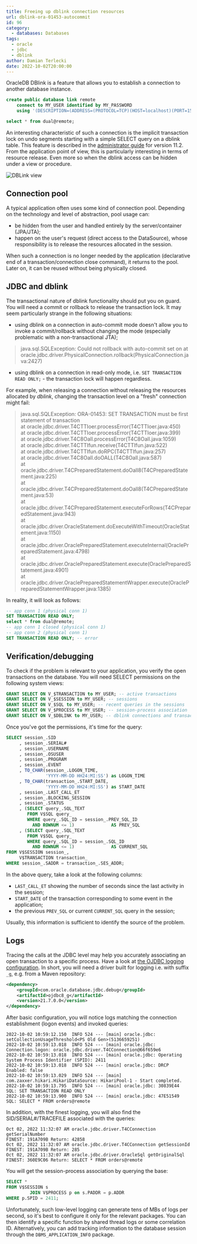 ```yaml
---
title: Freeing up dblink connection resources
url: dblink-ora-01453-autocommit
id: 96
category:
  - databases: Databases
tags:
  - oracle
  - jdbc
  - dblink
author: Damian Terlecki
date: 2022-10-02T20:00:00
---
```


OracleDB DBlink is a feature that allows you to establish a connection to another database instance.

```sql
create public database link remote
    connect to MY_USER identified by MY_PASSWORD
    using '(DESCRIPTION=(ADDRESS=(PROTOCOL=TCP)(HOST=localhost)(PORT=1521))(CONNECT_DATA=(service_name=ORCLPDB1)))';

select * from dual@remote;
```

An interesting characteristic of such a connection is the implicit transaction lock on undo segments starting with a simple SELECT query on a dblink table.
This feature is described in the [administrator guide](https://docs.oracle.com/cd/E18283_01/server.112/e17120/ds_appdev002.htm) for version 11.2.
From the application point of view, this is particularly interesting in terms of resource release. Even more so when the dblink access can be hidden under a view or procedure.

<img src="/img/hq/ora-01453-dblink-autocommit.png" alt="DBLink view" title="DBLink view">

## Connection pool

A typical application often uses some kind of connection pool.
Depending on the technology and level of abstraction, pool usage can:
- be hidden from the user and handled entirely by the server/container (JPA/JTA);
- happen on the user's request (direct access to the DataSource), whose responsibility is to release the resources allocated in the session.

When such a connection is no longer needed by the application (declarative end of a transaction/connection close command), it returns to the pool.
Later on, it can be reused without being physically closed.

## JDBC and dblink

The transactional nature of dblink functionality should put you on guard. You will need a commit or
rollback to release the transaction lock. It may seem particularly strange in the following situations:
- using dblink on a connection in auto-commit mode doesn't allow you to invoke a commit/rollback without changing the mode (especially problematic with a non-transactional JTA);
> java.sql.SQLException: Could not rollback with auto-commit set on
> at oracle.jdbc.driver.PhysicalConnection.rollback(PhysicalConnection.java:2427)
- using dblink on a connection in read-only mode, i.e. `SET TRANSACTION READ ONLY;` - the transaction lock will happen regardless.

For example, when releasing a connection without releasing the resources allocated by *dblink*, changing the transaction level on a "fresh" connection might fail:
> java.sql.SQLException: ORA-01453: SET TRANSACTION must be first statement of transaction  
	at oracle.jdbc.driver.T4CTTIoer.processError(T4CTTIoer.java:450)  
	at oracle.jdbc.driver.T4CTTIoer.processError(T4CTTIoer.java:399)  
	at oracle.jdbc.driver.T4C8Oall.processError(T4C8Oall.java:1059)  
	at oracle.jdbc.driver.T4CTTIfun.receive(T4CTTIfun.java:522)  
	at oracle.jdbc.driver.T4CTTIfun.doRPC(T4CTTIfun.java:257)  
	at oracle.jdbc.driver.T4C8Oall.doOALL(T4C8Oall.java:587)  
	at oracle.jdbc.driver.T4CPreparedStatement.doOall8(T4CPreparedStatement.java:225)  
	at oracle.jdbc.driver.T4CPreparedStatement.doOall8(T4CPreparedStatement.java:53)  
	at oracle.jdbc.driver.T4CPreparedStatement.executeForRows(T4CPreparedStatement.java:943)  
	at oracle.jdbc.driver.OracleStatement.doExecuteWithTimeout(OracleStatement.java:1150)  
	at oracle.jdbc.driver.OraclePreparedStatement.executeInternal(OraclePreparedStatement.java:4798)  
	at oracle.jdbc.driver.OraclePreparedStatement.execute(OraclePreparedStatement.java:4901)  
	at oracle.jdbc.driver.OraclePreparedStatementWrapper.execute(OraclePreparedStatementWrapper.java:1385)

In reality, it will look as follows:
```sql
-- app conn 1 (physical conn 1)
SET TRANSACTION READ ONLY;
select * from dual@remote;
-- app conn 1 closed (physical conn 1)
-- app conn 2 (physical conn 1)
SET TRANSACTION READ ONLY; -- error
```

## Verification/debugging

To check if the problem is relevant to your application, you verify the open transactions on the database.
You will need SELECT permissions on the following system views:
```sql
GRANT SELECT ON V_$TRANSACTION to MY_USER; -- active transactions
GRANT SELECT ON V_$SESSION to MY_USER; -- sessions
GRANT SELECT ON V_$SQL to MY_USER; -- recent queries in the sessions
GRANT SELECT ON V_$PROCESS to MY_USER; -- session-process association
GRANT SELECT ON V_$DBLINK to MY_USER; -- dblink connections and transaction statuses, but only for the current session
```

Once you've got the permissions, it's time for the query:

```sql
SELECT session_.SID
     , session_.SERIAL#
     , session_.USERNAME
     , session_.OSUSER
     , session_.PROGRAM
     , session_.EVENT
     , TO_CHAR(session_.LOGON_TIME,
               'YYYY-MM-DD HH24:MI:SS') as LOGON_TIME
     , TO_CHAR(transaction_.START_DATE,
               'YYYY-MM-DD HH24:MI:SS') as START_DATE
     , session_.LAST_CALL_ET
     , session_.BLOCKING_SESSION
     , session_.STATUS
     , (SELECT query_.SQL_TEXT
        FROM V$SQL query_
        WHERE query_.SQL_ID = session_.PREV_SQL_ID
          AND ROWNUM <= 1)              AS PREV_SQL
     , (SELECT query_.SQL_TEXT
        FROM V$SQL query_
        WHERE query_.SQL_ID = session_.SQL_ID
          AND ROWNUM <= 1)              AS CURRENT_SQL
FROM V$SESSION session_,
     V$TRANSACTION transaction_
WHERE session_.SADDR = transaction_.SES_ADDR;
```

In the above query, take a look at the following columns:
- `LAST_CALL_ET` showing the number of seconds since the last activity in the session;
- `START_DATE` of the transaction corresponding to some event in the application;
- the previous `PREV_SQL` or current `CURRENT_SQL` query in the session;

Usually, this information is sufficient to identify the source of the problem.

## Logs

Tracing the calls at the JDBC level may help you accurately associating an open transaction to a specific process.
Have a look at [the OJDBC logging configuration](https://docs.oracle.com/database/121/JJDBC/diagnose.htm#JJDBC28885).
In short, you will need a driver built for logging i.e. with suffix `_g`, e.g. from a Maven repository:

```xml
<dependency>
    <groupId>com.oracle.database.jdbc.debug</groupId>
    <artifactId>ojdbc8_g</artifactId>
    <version>21.7.0.0</version>
</dependency>
```

After basic configuration, you will notice logs matching the connection establishment (logon events) and invoked queries:
```plaintext
2022-10-02 10:59:12.150  INFO 524 --- [main] oracle.jdbc: setCollectionUsageThreshold<PS Old Gen>(5136659251)
2022-10-02 10:59:13.018  INFO 524 --- [main] oracle.jdbc: Connection.logon: oracle.jdbc.driver.T4CConnection@66f659e6
2022-10-02 10:59:13.018  INFO 524 --- [main] oracle.jdbc: Operating System Process Identifier (SPID): 2411
2022-10-02 10:59:13.018  INFO 524 --- [main] oracle.jdbc: DRCP Enabled: false
2022-10-02 10:59:13.029  INFO 524 --- [main] com.zaxxer.hikari.HikariDataSource: HikariPool-1 - Start completed.
2022-10-02 10:59:13.795  INFO 524 --- [main] oracle.jdbc: 30839E44 SQL: SET TRANSACTION READ ONLY
2022-10-02 10:59:13.900  INFO 524 --- [main] oracle.jdbc: 47E51549 SQL: SELECT * FROM orders@remote
```

In addition, with the finest logging, you will also find the SID/SERIAL#/TRACEFILE associated with the queries:

```plaintext
Oct 02, 2022 11:32:07 AM oracle.jdbc.driver.T4CConnection getSerialNumber
FINEST: 191A709B Return: 42858
Oct 02, 2022 11:32:07 AM oracle.jdbc.driver.T4CConnection getSessionId
FINEST: 191A709B Return: 285
Oct 02, 2022 11:32:07 AM oracle.jdbc.driver.OracleSql getOriginalSql
FINEST: 360E9C06 Return: SELECT * FROM orders@remote
```

You will get the session-process association by querying the base:
```sql
SELECT *
FROM V$SESSION s
         JOIN V$PROCESS p on s.PADDR = p.ADDR
WHERE p.SPID = 2411;
```

Unfortunately, such low-level logging can generate tens of MBs of logs per second, so it's best to configure it
only for the relevant packages. You can then identify a specific function by shared thread logs or some correlation ID.
Alternatively, you can add tracking information to the database session through the `DBMS_APPLICATION_INFO` package.
